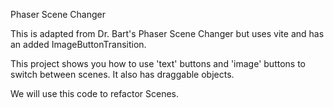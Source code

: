 Phaser Scene Changer

This is adapted from Dr. Bart's Phaser Scene Changer
but uses vite and has an added ImageButtonTransition.

This project shows you how to use 'text' buttons and 'image' buttons to
switch between scenes. It also has draggable objects.

We will use this code to refactor Scenes.
